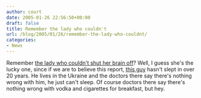 ```yaml
---
author: court
date: 2005-01-26 22:56:50+00:00
draft: false
title: Remember the lady who couldn't
url: /blog/2005/01/26/remember-the-lady-who-couldnt/
categories:
- News
---
```


Remember [the lady who couldn't shut her brain off](http://www.vallentyne.com/blog/2005/01/im-little-tired-today-nikki-and-i.htm)?  Well, I guess she's the lucky one, since if we are to believe this report, [this guy](http://www.boingboing.net/2005/01/21/nine_ten_never_sleep.html) hasn't slept in over 20 years.  He lives in the Ukraine and the doctors there say there's nothing wrong with him, he just can't sleep.  Of course doctors there say there's nothing wrong with vodka and cigarettes for breakfast, but hey.
